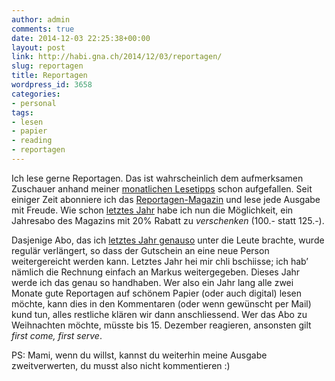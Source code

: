 ```yaml
---
author: admin
comments: true
date: 2014-12-03 22:25:38+00:00
layout: post
link: http://habi.gna.ch/2014/12/03/reportagen/
slug: reportagen
title: Reportagen
wordpress_id: 3658
categories:
- personal
tags:
- lesen
- papier
- reading
- reportagen
---
```


Ich lese gerne Reportagen. Das ist wahrscheinlich dem aufmerksamen Zuschauer anhand meiner [monatlichen Lesetipps](http://habi.gna.ch/?s=recommended) schon aufgefallen. Seit einiger Zeit abonniere ich das [Reportagen-Magazin](http://reportagen.com) und lese jede Ausgabe mit Freude. Wie schon [letztes Jahr](http://habi.gna.ch/2013/12/04/gutscheine-gutscheine-gutscheine-2/) habe ich nun die Möglichkeit, ein Jahresabo des Magazins mit 20% Rabatt zu _verschenken_ (100.- statt 125.-).

Dasjenige Abo, das ich [letztes Jahr genauso](http://habi.gna.ch/2013/12/04/gutscheine-gutscheine-gutscheine-2/) unter die Leute brachte, wurde regulär verlängert, so dass der Gutschein an eine neue Person weitergereicht werden kann. Letztes Jahr hei mir chli bschiisse; ich hab’ nämlich die Rechnung einfach an Markus weitergegeben. Dieses Jahr werde ich das genau so handhaben. Wer also ein Jahr lang alle zwei Monate gute Reportagen auf schönem Papier (oder auch digital) lesen möchte, kann dies in den Kommentaren (oder wenn gewünscht per Mail) kund tun, alles restliche klären wir dann anschliessend. Wer das Abo zu Weihnachten möchte, müsste bis 15. Dezember reagieren, ansonsten gilt _first come, first serve_.

PS: Mami, wenn du willst, kannst du weiterhin meine Ausgabe zweitverwerten, du musst also nicht kommentieren :)
